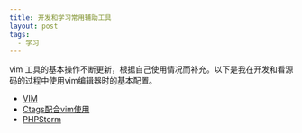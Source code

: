 ```yaml
---
title: 开发和学习常用辅助工具
layout: post
tags:
  - 学习
---
```



vim 工具的基本操作不断更新，根据自己使用情况而补充。以下是我在开发和看源码的过程中使用vim编辑器时的基本配置。

- [VIM](http://fromwiz.com/share/s/09FnQG0uDkMA2tyWxz1kLdUr0IRhkT10NkN22dXY1a1sjvVq)
- [Ctags配合vim使用](http://fromwiz.com/share/s/09FnQG0uDkMA2tyWxz1kLdUr0ibJW43WG4CU2OKO3w0HZ50B)
- [PHPStorm]()
